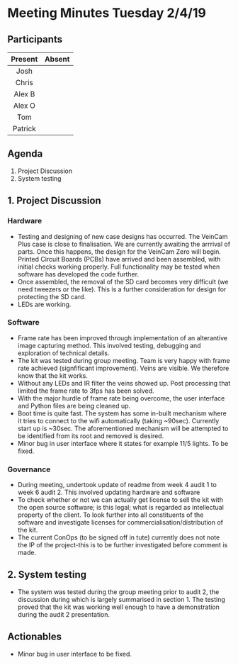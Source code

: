 # Meeting Minutes Tuesday 2/4/19

## Participants
|Present|Absent|
|:---:|:---:|
|Josh||
|Chris||
|Alex B||
|Alex O||
|Tom||
|Patrick||

## Agenda
1. Project Discussion
2. System testing

## 1. Project Discussion
### Hardware
* Testing and designing of new case designs has occurred. The VeinCam Plus case is close to finalisation. We are currently awaiting the arrrival of parts. Once this happens, the design for the VeinCam Zero will begin. Printed Circuit Boards (PCBs) have arrived and been assembled, with initial checks working properly. Full functionality may be tested when software has developed the code further.
* Once assembled, the removal of the SD card becomes very difficult (we need tweezers or the like). This is a further consideration for design for protecting the SD card.
* LEDs are working.

### Software
* Frame rate has been improved through implementation of an alterantive image capturing method. This involved testing, debugging and exploration of technical details.
* The kit was tested during group meeting. Team is very happy with frame rate achieved (signfificant improvement). Veins are visible. We therefore know that the kit works.
* Without any LEDs and IR filter the veins showed up. Post processing that limited the frame rate to 3fps has been solved.
* With the major hurdle of frame rate being overcome, the user interface and Python files are being cleaned up.
* Boot time is quite fast. The system has some in-built mechanism where it tries to connect to the wifi automatically (taking ~90sec). Currently start up is ~30sec. The aforementioned mechanism will be attempted to be identified from its root and removed is desired.
* Minor bug in user interface where it states for example 11/5 lights. To be fixed.

### Governance
* During meeting, undertook update of readme from week 4 audit 1 to week 6 audit 2. This involved updating hardware and software
* To check whether or not we can actually get license to sell the kit with the open source software; is this legal; what is regarded as intellectual property of the client. To look further into all constituents of the software and investigate licenses for commercialisation/distribution of the kit.
* The current ConOps (to be signed off in tute) currently does not note the IP of the project-this is to be further investigated before comment is made.

## 2. System testing
* The system was tested during the group meeting prior to audit 2, the discussion during which is largely summarised in section 1. The testing proved that the kit was working well enough to have a demonstration during the audit 2 presentation.

## Actionables
* Minor bug in user interface to be fixed.
